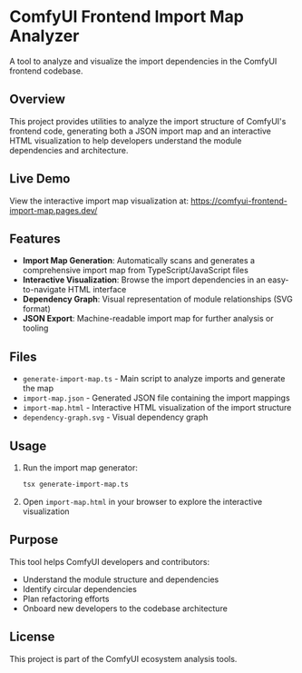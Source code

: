 # ComfyUI Frontend Import Map Analyzer

A tool to analyze and visualize the import dependencies in the ComfyUI frontend codebase.

## Overview

This project provides utilities to analyze the import structure of ComfyUI's frontend code, generating both a JSON import map and an interactive HTML visualization to help developers understand the module dependencies and architecture.

## Live Demo

View the interactive import map visualization at: https://comfyui-frontend-import-map.pages.dev/

## Features

- **Import Map Generation**: Automatically scans and generates a comprehensive import map from TypeScript/JavaScript files
- **Interactive Visualization**: Browse the import dependencies in an easy-to-navigate HTML interface
- **Dependency Graph**: Visual representation of module relationships (SVG format)
- **JSON Export**: Machine-readable import map for further analysis or tooling

## Files

- `generate-import-map.ts` - Main script to analyze imports and generate the map
- `import-map.json` - Generated JSON file containing the import mappings
- `import-map.html` - Interactive HTML visualization of the import structure
- `dependency-graph.svg` - Visual dependency graph

## Usage

1. Run the import map generator:
   ```bash
   tsx generate-import-map.ts
   ```

2. Open `import-map.html` in your browser to explore the interactive visualization

## Purpose

This tool helps ComfyUI developers and contributors:
- Understand the module structure and dependencies
- Identify circular dependencies
- Plan refactoring efforts
- Onboard new developers to the codebase architecture

## License

This project is part of the ComfyUI ecosystem analysis tools.